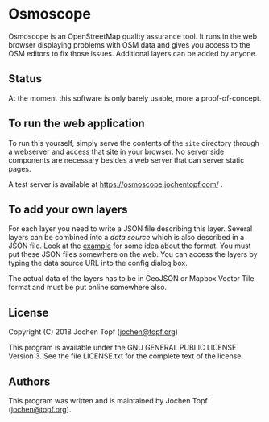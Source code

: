 
# Osmoscope

Osmoscope is an OpenStreetMap quality assurance tool. It runs in the web
browser displaying problems with OSM data and gives you access to the OSM
editors to fix those issues. Additional layers can be added by anyone.


## Status

At the moment this software is only barely usable, more a proof-of-concept.


## To run the web application

To run this yourself, simply serve the contents of the `site` directory
through a webserver and access that site in your browser. No server side
components are necessary besides a web server that can server static pages.

A test server is available at https://osmoscope.jochentopf.com/ .


## To add your own layers

For each layer you need to write a JSON file describing this layer. Several
layers can be combined into a *data source* which is also described in a JSON
file. Look at the [example](http://area.jochentopf.com/osmm/layers.json) for
some idea about the format. You must put these JSON files somewhere on the web.
You can access the layers by typing the data source URL into the config dialog
box.

The actual data of the layers has to be in GeoJSON or Mapbox Vector Tile
format and must be put online somewhere also.


## License

Copyright (C) 2018  Jochen Topf (jochen@topf.org)

This program is available under the GNU GENERAL PUBLIC LICENSE Version 3.
See the file LICENSE.txt for the complete text of the license.


## Authors

This program was written and is maintained by Jochen Topf (jochen@topf.org).


